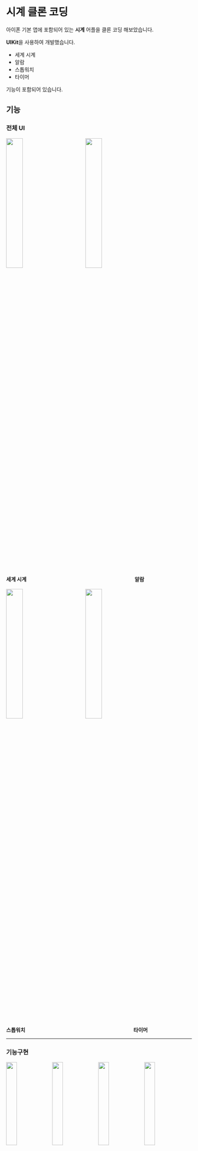 # 시계 클론 코딩
아이폰 기본 앱에 포함되어 있는 **시계** 어플을 클론 코딩 해보았습니다.

**UIKit**을 사용하여 개발했습니다.


* 세계 시계
* 알람
* 스톱워치
* 타이머

기능이 포함되어 있습니다.

## 기능

### 전체 UI
<img width="30%" src="https://github.com/mooninbeom/codeTest/assets/116792524/1a047cad-6907-4e15-a085-93324dbc5d83"/>
　　　　
<img width="30%" src="https://github.com/mooninbeom/codeTest/assets/116792524/aa944d31-8ea6-4663-919e-3fefe93feb29"/>

**세계 시계**　　　　　　　　　　　　　　　　　　　　　**알람**
<br/><br/>
<img width="30%" src="https://github.com/mooninbeom/codeTest/assets/116792524/a4210ff5-2606-4d6e-9002-bdab62037aea"/>
　　　　
<img width="30%" src="https://github.com/mooninbeom/codeTest/assets/116792524/f6cf4548-4308-4aba-8277-40cc55038caf"/>

**스톱워치**　　　　　　　　　　　　　　　　　　　　　**타이머**



-----

### 기능구현

<img width="24%" src="https://github.com/mooninbeom/codeTest/assets/116792524/6564a6ba-6bb0-4155-8451-b1dfb3c9c75b"/>

<img width="24%" src="https://github.com/mooninbeom/codeTest/assets/116792524/ed2b55cb-a97f-48ec-b081-bdf2388811a0"/>

<img width="24%" src="https://github.com/mooninbeom/codeTest/assets/116792524/a2a7ccb9-f29b-411e-b232-7966da213f9b"/>

<img width="24%" src="https://github.com/mooninbeom/codeTest/assets/116792524/ebb56f20-0582-4619-b885-18bbcde61530"/>


